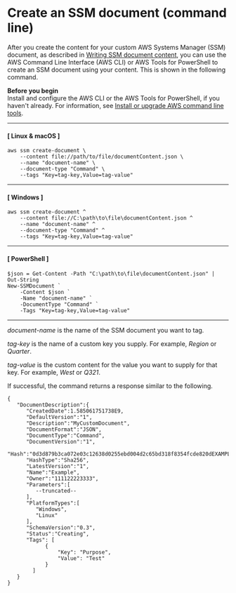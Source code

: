 # Create an SSM document \(command line\)<a name="create-ssm-document-cli"></a>

After you create the content for your custom AWS Systems Manager \(SSM\) document, as described in [Writing SSM document content](create-ssm-doc.md#writing-ssm-doc-content), you can use the AWS Command Line Interface \(AWS CLI\) or AWS Tools for PowerShell to create an SSM document using your content\. This is shown in the following command\.

**Before you begin**  
Install and configure the AWS CLI or the AWS Tools for PowerShell, if you haven't already\. For information, see [Install or upgrade AWS command line tools](getting-started-cli.md)\.

------
#### [ Linux & macOS ]

```
aws ssm create-document \
    --content file://path/to/file/documentContent.json \
    --name "document-name" \
    --document-type "Command" \
    --tags "Key=tag-key,Value=tag-value"
```

------
#### [ Windows ]

```
aws ssm create-document ^
    --content file://C:\path\to\file\documentContent.json ^
    --name "document-name" ^
    --document-type "Command" ^
    --tags "Key=tag-key,Value=tag-value"
```

------
#### [ PowerShell ]

```
$json = Get-Content -Path "C:\path\to\file\documentContent.json" | Out-String
New-SSMDocument `
    -Content $json `
    -Name "document-name" `
    -DocumentType "Command" `
    -Tags "Key=tag-key,Value=tag-value"
```

------

*document\-name* is the name of the SSM document you want to tag\.

*tag\-key* is the name of a custom key you supply\. For example, *Region* or *Quarter*\.

*tag\-value* is the custom content for the value you want to supply for that key\. For example, *West* or *Q321*\.

If successful, the command returns a response similar to the following\.

```
{
   "DocumentDescription":{
      "CreatedDate":1.585061751738E9,
      "DefaultVersion":"1",
      "Description":"MyCustomDocument",
      "DocumentFormat":"JSON",
      "DocumentType":"Command",
      "DocumentVersion":"1",
      "Hash":"0d3d879b3ca072e03c12638d0255ebd004d2c65bd318f8354fcde820dEXAMPLE",
      "HashType":"Sha256",
      "LatestVersion":"1",
      "Name":"Example",
      "Owner":"111122223333",
      "Parameters":[
         --truncated--
      ],
      "PlatformTypes":[
         "Windows",
         "Linux"
      ],
      "SchemaVersion":"0.3",
      "Status":"Creating",
      "Tags": [
            {
                "Key": "Purpose",
                "Value": "Test"
            }
        ]
   }
}
```